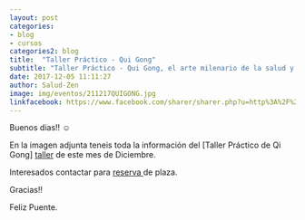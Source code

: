 ```yaml
---
layout: post
categories:
- blog
- cursos
categories2: blog
title:  "Taller Práctico - Qui Gong"
subtitle: "Taller Práctico - Qui Gong, el arte milenario de la salud y la vitalidad"
date: 2017-12-05 11:11:27
author: Salud-Zen
image: img/eventos/211217QUIGONG.jpg
linkfacebook: https://www.facebook.com/sharer/sharer.php?u=http%3A%2F%2Fwww.salud-zen.com%2Fblog%2F2017%2F12%2F05%2Ftaller-qui-gong.html&amp;src=sdkpreparse
---
```

Buenos dias!! ☺

En la imagen adjunta teneis toda la información del [Taller Práctico de Qi Gong] [taller] de este mes de Diciembre.

Interesados contactar para <a href="mailto:estilodevida@salud-zen.com?Subject=Taller Qui Gong-Reserva de Plaza&body=%0A%0A Me gustaría reservar una plaza para el Taller Práctico de Qui Gong. Mis datos Personales son:%0A%0A   -Nombre:%0A%0A   -Apellidos:%0A%0A   -Fecha de nacimiento:%0A%0A   -Teléfono:%0A%0A">reserva </a>  de plaza.

Gracias!!

Feliz Puente.

[taller]:{{site.url}}{{site.baseurl}}/evento/2017/12/21/Qui-Gong.html

